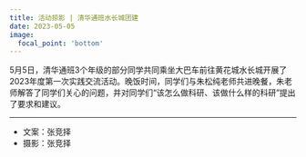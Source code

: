 ```yaml
---
title: 活动掠影 | 清华通班水长城团建
date: 2023-05-05
image:
  focal_point: 'bottom'
---
```


5月5日，清华通班3个年级的部分同学共同乘坐大巴车前往黄花城水长城开展了2023年度第一次实践交流活动。晚饭时间，同学们与朱松纯老师共进晚餐，朱老师解答了同学们关心的问题，并对同学们“该怎么做科研、该做什么样的科研”提出了要求和建议。

<!--more-->

---

- 文案：张竞择
- 摄影：张竞择